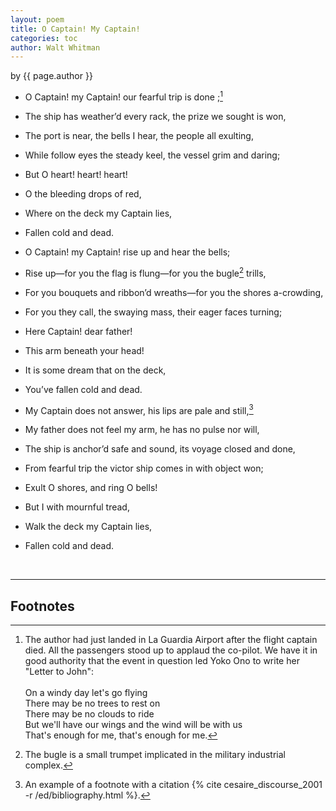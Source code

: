 ```yaml
---
layout: poem
title: O Captain! My Captain!
categories: toc
author: Walt Whitman
---
```


<p class="citation"> by {{ page.author }}</p>

- O Captain! my Captain! our fearful trip is done ;[^fn1]
- The ship has weather’d every rack, the prize we sought is won,
- The port is near, the bells I hear, the people all exulting,
- While follow eyes the steady keel, the vessel grim and daring; 
- <span class="indent-3">But O heart! heart! heart!</span>
- <span class="indent-4">O the bleeding drops of red,</span> 
- <span class="indent-5">Where on the deck my Captain lies,</span> 
- <span class="indent-7">Fallen cold and dead.</span>


- O Captain! my Captain! rise up and hear the bells; 
- Rise up—for you the flag is flung—for you the bugle[^fn2] trills,
- For you bouquets and ribbon’d wreaths—for you the shores a-crowding,
- For you they call, the swaying mass, their eager faces turning;
- <span class="indent-3">Here Captain! dear father!</span>
- <span class="indent-4">This arm beneath your head!</span>
- <span class="indent-5">It is some dream that on the deck,</span>
- <span class="indent-6">You’ve fallen cold and dead.</span>


- My Captain does not answer, his lips are pale and still,[^fn3]
- My father does not feel my arm, he has no pulse nor will,
- The ship is anchor’d safe and sound, its voyage closed and done,
- From fearful trip the victor ship comes in with object won;
- <span class="indent-3">Exult O shores, and ring O bells!</span>
- <span class="indent-4">But I with mournful tread,</span>
- <span class="indent-5">Walk the deck my Captain lies,</span>
- <span class="indent-6">Fallen cold and dead.</span>

<br>

---

## Footnotes

[^fn1]: The author had just landed in La Guardia Airport after the flight captain died. All the passengers stood up to applaud the co-pilot. We have it in good authority that the event in question led Yoko Ono to write her "Letter to John":<br><br><span class="foot-block">On a windy day let's go flying<br>There may be no trees to rest on<br>There may be no clouds to ride<br>But we'll have our wings and the wind will be with us<br>That's enough for me, that's enough for me.</span> 

[^fn2]: The bugle is a small trumpet implicated in the military industrial complex.

[^fn3]: An example of a footnote with a citation {% cite cesaire_discourse_2001 -r /ed/bibliography.html %}. 
